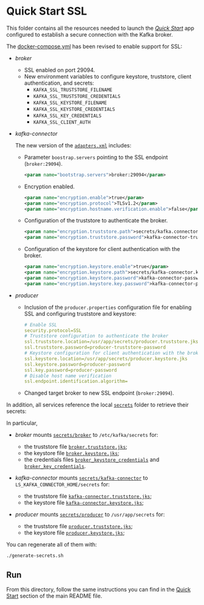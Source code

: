 # Quick Start SSL

This folder contains all the resources needed to launch the [_Quick Start_](../../README.md#quick-start) app configured to establish a secure connection with the Kafka broker.

The [docker-compose.yml](docker-compose.yml) has been revised to enable support for SSL:

- _broker_
  - SSL enabled on port 29094.
  - New environment variables to configure keystore, truststore, client authentication, and secrets:
    - `KAFKA_SSL_TRUSTSTORE_FILENAME`
    - `KAFKA_SSL_TRUSTSTORE_CREDENTIALS`
    - `KAFKA_SSL_KEYSTORE_FILENAME`
    - `KAFKA_SSL_KEYSTORE_CREDENTIALS`
    - `KAFKA_SSL_KEY_CREDENTIALS`
    - `KAFKA_SSL_CLIENT_AUTH`

- _kafka-connector_

  The new version of the [`adapters.xml`](./adapters.xml) includes:
  - Parameter `boostrap.servers` pointing to the SSL endpoint (`broker:29094`).
    ```xml
    <param name="bootstrap.servers">broker:29094</param>
    ```

  - Encryption enabled.
    ```xml
    <param name="encryption.enable">true</param>
    <param name="encryption.protocol">TLSv1.2</param>
    <param name="encryption.hostname.verification.enable">false</param>
    ```

  - Configuration of the truststore to authenticate the broker.
    ```xml
    <param name="encryption.truststore.path">secrets/kafka.connector.truststore.jks</param>
    <param name="encryption.truststore.password">kafka-connector-truststore-password</param>
    ```

  - Configuration of the keystore for client authentication with the broker.
    ```xml
    <param name="encryption.keystore.enable">true</param>
    <param name="encryption.keystore.path">secrets/kafka-connector.keystore.jks</param>
    <param name="encryption.keystore.password">kafka-connector-password</param>
    <param name="encryption.keystore.key.password">kafka-connector-password</param>
    ```

- _producer_
  - Inclusion of the `producer.properties` configuration file for enabling SSL and configuring truststore and keystore:
    
    ```yaml
    # Enable SSL
    security.protocol=SSL
    # Truststore configuration to authenticate the broker
    ssl.truststore.location=/usr/app/secrets/producer.truststore.jks
    ssl.truststore.password=producer-truststore-password
    # Keystore configuration for client authentication with the broker
    ssl.keystore.location=/usr/app/secrets/producer.keystore.jks
    ssl.keystore.password=producer-password
    ssl.key.password=producer-password
    # Disable host name verification
    ssl.endpoint.identification.algorithm=
    ```  
  - Changed target broker to new SSL endpoint (`broker:29094`).

In addition, all services reference the local [`secrets`](secrets/) folder to retrieve their secrets:

In particular, 

- _broker_ mounts [`secrets/broker`](secrets/broker/) to `/etc/kafka/secrets` for:
  - the truststore file [`broker.truststore.jks`](../compose-templates/secrets/broker/broker.truststore.jks);
  - the keystore file [`broker.keystore.jks`](../compose-templates/secrets/broker/broker.keystore.jks);
  - the credentials files [`broker_keystore_credentials`](../compose-templates/secrets/broker/broker_keystore_credentials) and [`broker_key_credentials`](../compose-templates/secrets/broker/broker_key_credentials).

- _kafka-connector_ mounts [`secrets/kafka-connector`](../compose-templates/secrets/kafka-connector/) to `LS_KAFKA_CONNECTOR_HOME/secrets` for:
  -  the truststore file [`kafka-connector.truststore.jks`](../compose-templates/secrets/kafka-connector/kafka-connector.truststore.jks);
  -  the keystore file [`kafka-connector.keystore.jks`](../compose-templates/secrets/kafka-connector/kafka-connector.keystore.jks);

- _producer_ mounts [`secrets/producer`](../compose-templates/secrets/producer/) to `/usr/app/secrets` for:
  -  the truststore file [`producer.truststore.jks`](../compose-templates/secrets/producer/producer.truststore.jks);
  -  the keystore file [`producer.keystore.jks`](../compose-templates/secrets/producer/producer.keystore.jks);

You can regenerate all of them with:

```sh
./generate-secrets.sh
```

## Run

From this directory, follow the same instructions you can find in the [Quick Start](../../README.md#run) section of the main README file.
